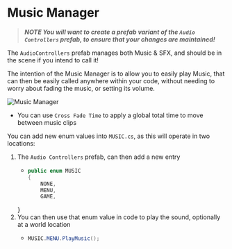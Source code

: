 ﻿# Music Manager

> **_NOTE You will want to create a prefab variant of the `Audio Controllers` prefab, to ensure that your changes are maintained!_**

The `AudioControllers` prefab manages both Music & SFX, and should be in the scene if you intend to call it!


The intention of the Music Manager is to allow you to easily play Music, that can then be easily called
anywhere within your code, without needing to worry about fading the music, or setting its volume.

![Music Manager](../Images/music_manager.png)
- You can use `Cross Fade Time` to apply a global total time to move between music clips

You can add new enum values into `MUSIC.cs`, as this will operate in two locations:

1. The `Audio Controllers` prefab, can then add a new entry
    - ```csharp
      public enum MUSIC
      {
          NONE,
          MENU,
          GAME,
     }
2. You can then use that enum value in code to play the sound, optionally at a world location
    - ```csharp
      MUSIC.MENU.PlayMusic();